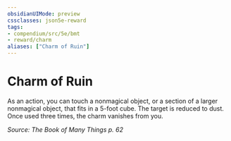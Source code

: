 ```yaml
---
obsidianUIMode: preview
cssclasses: json5e-reward
tags:
- compendium/src/5e/bmt
- reward/charm
aliases: ["Charm of Ruin"]
---
```

# Charm of Ruin

As an action, you can touch a nonmagical object, or a section of a larger nonmagical object, that fits in a 5-foot cube. The target is reduced to dust. Once used three times, the charm vanishes from you.

*Source: The Book of Many Things p. 62*